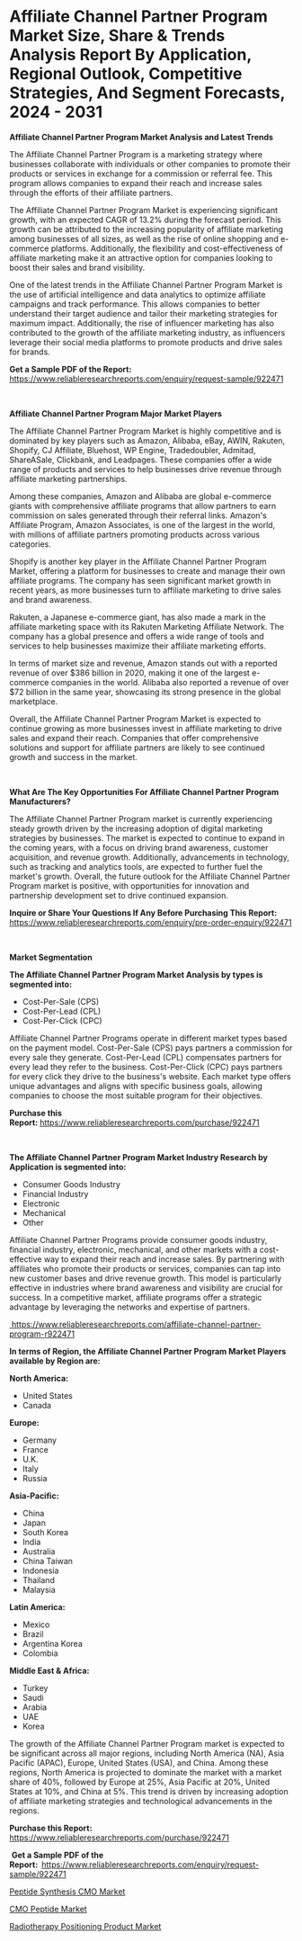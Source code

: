 <p><h1>Affiliate Channel Partner Program Market Size, Share & Trends Analysis Report By Application, Regional Outlook, Competitive Strategies, And Segment Forecasts, 2024 - 2031</h1></p><p><strong>Affiliate Channel Partner Program Market Analysis and Latest Trends</strong></p>
<p><p>The Affiliate Channel Partner Program is a marketing strategy where businesses collaborate with individuals or other companies to promote their products or services in exchange for a commission or referral fee. This program allows companies to expand their reach and increase sales through the efforts of their affiliate partners.</p><p>The Affiliate Channel Partner Program Market is experiencing significant growth, with an expected CAGR of 13.2% during the forecast period. This growth can be attributed to the increasing popularity of affiliate marketing among businesses of all sizes, as well as the rise of online shopping and e-commerce platforms. Additionally, the flexibility and cost-effectiveness of affiliate marketing make it an attractive option for companies looking to boost their sales and brand visibility.</p><p>One of the latest trends in the Affiliate Channel Partner Program Market is the use of artificial intelligence and data analytics to optimize affiliate campaigns and track performance. This allows companies to better understand their target audience and tailor their marketing strategies for maximum impact. Additionally, the rise of influencer marketing has also contributed to the growth of the affiliate marketing industry, as influencers leverage their social media platforms to promote products and drive sales for brands.</p></p>
<p><strong>Get a Sample PDF of the Report:&nbsp;</strong> <a href="https://www.reliableresearchreports.com/enquiry/request-sample/922471">https://www.reliableresearchreports.com/enquiry/request-sample/922471</a></p>
<p>&nbsp;</p>
<p><strong>Affiliate Channel Partner Program Major Market Players</strong></p>
<p><p>The Affiliate Channel Partner Program Market is highly competitive and is dominated by key players such as Amazon, Alibaba, eBay, AWIN, Rakuten, Shopify, CJ Affiliate, Bluehost, WP Engine, Tradedoubler, Admitad, ShareASale, Clickbank, and Leadpages. These companies offer a wide range of products and services to help businesses drive revenue through affiliate marketing partnerships.</p><p>Among these companies, Amazon and Alibaba are global e-commerce giants with comprehensive affiliate programs that allow partners to earn commission on sales generated through their referral links. Amazon's Affiliate Program, Amazon Associates, is one of the largest in the world, with millions of affiliate partners promoting products across various categories.</p><p>Shopify is another key player in the Affiliate Channel Partner Program Market, offering a platform for businesses to create and manage their own affiliate programs. The company has seen significant market growth in recent years, as more businesses turn to affiliate marketing to drive sales and brand awareness.</p><p>Rakuten, a Japanese e-commerce giant, has also made a mark in the affiliate marketing space with its Rakuten Marketing Affiliate Network. The company has a global presence and offers a wide range of tools and services to help businesses maximize their affiliate marketing efforts.</p><p>In terms of market size and revenue, Amazon stands out with a reported revenue of over $386 billion in 2020, making it one of the largest e-commerce companies in the world. Alibaba also reported a revenue of over $72 billion in the same year, showcasing its strong presence in the global marketplace.</p><p>Overall, the Affiliate Channel Partner Program Market is expected to continue growing as more businesses invest in affiliate marketing to drive sales and expand their reach. Companies that offer comprehensive solutions and support for affiliate partners are likely to see continued growth and success in the market.</p></p>
<p>&nbsp;</p>
<p><strong>What Are The Key Opportunities For Affiliate Channel Partner Program Manufacturers?</strong></p>
<p><p>The Affiliate Channel Partner Program market is currently experiencing steady growth driven by the increasing adoption of digital marketing strategies by businesses. The market is expected to continue to expand in the coming years, with a focus on driving brand awareness, customer acquisition, and revenue growth. Additionally, advancements in technology, such as tracking and analytics tools, are expected to further fuel the market's growth. Overall, the future outlook for the Affiliate Channel Partner Program market is positive, with opportunities for innovation and partnership development set to drive continued expansion.</p></p>
<p><strong>Inquire or Share Your Questions If Any Before Purchasing This Report:</strong> <a href="https://www.reliableresearchreports.com/enquiry/pre-order-enquiry/922471">https://www.reliableresearchreports.com/enquiry/pre-order-enquiry/922471</a></p>
<p>&nbsp;</p>
<p><strong>Market Segmentation</strong></p>
<p><strong>The Affiliate Channel Partner Program Market Analysis by types is segmented into:</strong></p>
<p><ul><li>Cost-Per-Sale (CPS)</li><li>Cost-Per-Lead (CPL)</li><li>Cost-Per-Click (CPC)</li></ul></p>
<p><p>Affiliate Channel Partner Programs operate in different market types based on the payment model. Cost-Per-Sale (CPS) pays partners a commission for every sale they generate. Cost-Per-Lead (CPL) compensates partners for every lead they refer to the business. Cost-Per-Click (CPC) pays partners for every click they drive to the business's website. Each market type offers unique advantages and aligns with specific business goals, allowing companies to choose the most suitable program for their objectives.</p></p>
<p><strong>Purchase this Report:&nbsp;</strong><a href="https://www.reliableresearchreports.com/purchase/922471">https://www.reliableresearchreports.com/purchase/922471</a></p>
<p>&nbsp;</p>
<p><strong>The Affiliate Channel Partner Program Market Industry Research by Application is segmented into:</strong></p>
<p><ul><li>Consumer Goods Industry</li><li>Financial Industry</li><li>Electronic</li><li>Mechanical</li><li>Other</li></ul></p>
<p><p>Affiliate Channel Partner Programs provide consumer goods industry, financial industry, electronic, mechanical, and other markets with a cost-effective way to expand their reach and increase sales. By partnering with affiliates who promote their products or services, companies can tap into new customer bases and drive revenue growth. This model is particularly effective in industries where brand awareness and visibility are crucial for success. In a competitive market, affiliate programs offer a strategic advantage by leveraging the networks and expertise of partners.</p></p>
<p><a href="https://www.reliableresearchreports.com/affiliate-channel-partner-program-r922471">&nbsp;https://www.reliableresearchreports.com/affiliate-channel-partner-program-r922471</a></p>
<p><strong>In terms of Region, the Affiliate Channel Partner Program Market Players available by Region are:</strong></p>
<p>
    <p> <strong> North America: </strong>
        <ul>
            <li>United States</li>
            <li>Canada</li>
        </ul>
        </p> 
    <p> <strong> Europe: </strong>
        <ul>
            <li>Germany</li>
            <li>France</li>
            <li>U.K.</li>
            <li>Italy</li>
            <li>Russia</li>
        </ul>
        </p> 
    <p> <strong> Asia-Pacific: </strong>
        <ul>
            <li>China</li>
            <li>Japan</li>
            <li>South Korea</li>
            <li>India</li>
            <li>Australia</li>
            <li>China Taiwan</li>
            <li>Indonesia</li>
            <li>Thailand</li>
            <li>Malaysia</li>
        </ul>
        </p> 
    <p> <strong> Latin America: </strong>
        <ul>
            <li>Mexico</li>
            <li>Brazil</li>
            <li>Argentina Korea</li>
            <li>Colombia</li>
        </ul>
        </p> 
    <p> <strong> Middle East & Africa: </strong>
        <ul>
            <li>Turkey</li>
            <li>Saudi</li>
            <li>Arabia</li>
            <li>UAE</li>
            <li>Korea</li>
        </ul>
    </p>
    </p>
<p><p>The growth of the Affiliate Channel Partner Program market is expected to be significant across all major regions, including North America (NA), Asia Pacific (APAC), Europe, United States (USA), and China. Among these regions, North America is projected to dominate the market with a market share of 40%, followed by Europe at 25%, Asia Pacific at 20%, United States at 10%, and China at 5%. This trend is driven by increasing adoption of affiliate marketing strategies and technological advancements in the regions.</p></p>
<p><strong>Purchase this Report: </strong><a href="https://www.reliableresearchreports.com/purchase/922471">https://www.reliableresearchreports.com/purchase/922471</a></p>
<p>&nbsp;<strong>Get a Sample PDF of the Report:&nbsp;&nbsp;</strong><a href="https://www.reliableresearchreports.com/enquiry/request-sample/922471">https://www.reliableresearchreports.com/enquiry/request-sample/922471</a></p>
<p><strong></strong></p>
<p><p><a href="https://github.com/LiamDavis60/Market-Research-Report-List-1/blob/main/peptide-synthesis-cmo-market.md">Peptide Synthesis CMO Market</a></p><p><a href="https://github.com/anwarsahrul281/Market-Research-Report-List-1/blob/main/cmo-peptide-market.md">CMO Peptide Market</a></p><p><a href="https://github.com/Hazelklievgspy6vdcsmu106w/Market-Research-Report-List-3/blob/main/radiotherapy-positioning-product-market.md">Radiotherapy Positioning Product Market</a></p></p>